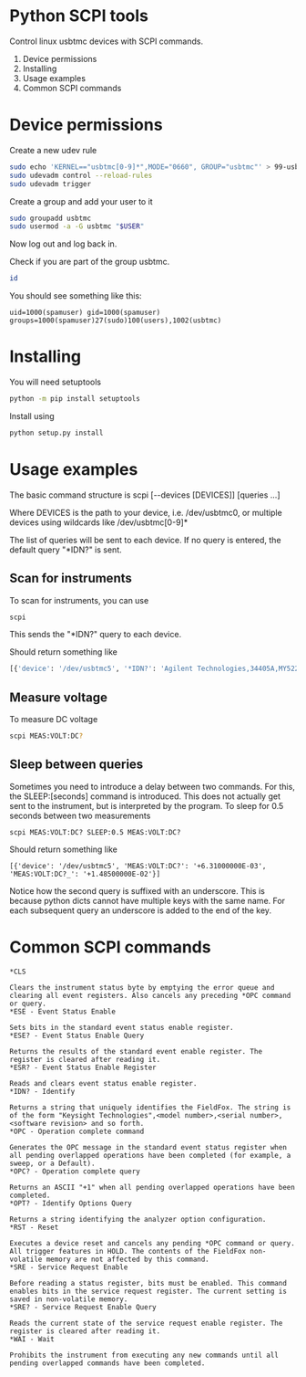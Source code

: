 # Python SCPI tools

Control linux usbtmc devices with SCPI commands.

1. Device permissions
2. Installing
3. Usage examples
4. Common SCPI commands

# Device permissions

Create a new udev rule
```bash
sudo echo 'KERNEL=="usbtmc[0-9]*",MODE="0660", GROUP="usbtmc"' > 99-usbtmc.rules
sudo udevadm control --reload-rules
sudo udevadm trigger
```

Create a group and add your user to it

```bash
sudo groupadd usbtmc
sudo usermod -a -G usbtmc "$USER"
```

Now log out and log back in.

Check if you are part of the group usbtmc.

```bash
id
```

You should see something like this:

```
uid=1000(spamuser) gid=1000(spamuser) groups=1000(spamuser)27(sudo)100(users),1002(usbtmc)
```

# Installing

You will need setuptools

```bash
python -m pip install setuptools
```

Install using
```bash
python setup.py install
```

# Usage examples

The basic command structure is
scpi [--devices [DEVICES]] [queries ...]

Where DEVICES is the path to your device, i.e. /dev/usbtmc0, or multiple devices using wildcards like /dev/usbtmc[0-9]*

The list of queries will be sent to each device. If no query is entered, the default query "*IDN?" is sent.

## Scan for instruments
To scan for instruments, you can use

```bash
scpi
```

This sends the "*IDN?" query to each device.

Should return something like
```python
[{'device': '/dev/usbtmc5', '*IDN?': 'Agilent Technologies,34405A,MY52240109,1.47-3.13'}]
```

## Measure voltage
To measure DC voltage

```bash
scpi MEAS:VOLT:DC?
```
## Sleep between queries
Sometimes you need to introduce a delay between two commands. For this, the SLEEP:[seconds] command is introduced. This does not actually get sent to the instrument, but is interpreted by the program. To sleep for 0.5 seconds between two measurements
```
scpi MEAS:VOLT:DC? SLEEP:0.5 MEAS:VOLT:DC?
```

Should return something like
```
[{'device': '/dev/usbtmc5', 'MEAS:VOLT:DC?': '+6.31000000E-03', 'MEAS:VOLT:DC?_': '+1.48500000E-02'}]
```
Notice how the second query is suffixed with an underscore. This is because python dicts cannot have multiple keys with the same name. For each subsequent query an underscore is added to the end of the key.


# Common SCPI commands
```
*CLS

Clears the instrument status byte by emptying the error queue and clearing all event registers. Also cancels any preceding *OPC command or query.
*ESE - Event Status Enable

Sets bits in the standard event status enable register.
*ESE? - Event Status Enable Query

Returns the results of the standard event enable register. The register is cleared after reading it.
*ESR? - Event Status Enable Register

Reads and clears event status enable register.
*IDN? - Identify

Returns a string that uniquely identifies the FieldFox. The string is of the form "Keysight Technologies",<model number>,<serial number>,<software revision> and so forth.
*OPC - Operation complete command

Generates the OPC message in the standard event status register when all pending overlapped operations have been completed (for example, a sweep, or a Default).
*OPC? - Operation complete query

Returns an ASCII "+1" when all pending overlapped operations have been completed.
*OPT? - Identify Options Query

Returns a string identifying the analyzer option configuration.
*RST - Reset

Executes a device reset and cancels any pending *OPC command or query. All trigger features in HOLD. The contents of the FieldFox non-volatile memory are not affected by this command.
*SRE - Service Request Enable

Before reading a status register, bits must be enabled. This command enables bits in the service request register. The current setting is saved in non-volatile memory.
*SRE? - Service Request Enable Query

Reads the current state of the service request enable register. The register is cleared after reading it.
*WAI - Wait

Prohibits the instrument from executing any new commands until all pending overlapped commands have been completed.
```